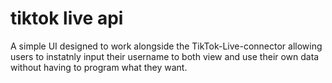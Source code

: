 # tiktok live api

A simple UI designed to work alongside the TikTok-Live-connector allowing users to instatnly input their username to both view and use their own data without having to program what they want.